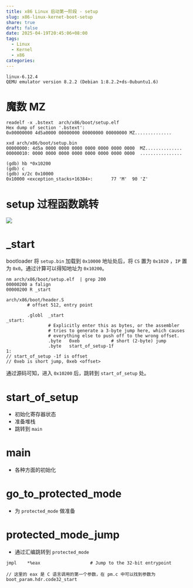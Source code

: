 ```yaml
---
title: x86 Linux 启动第一阶段 - setup
slug: x86-linux-kernet-boot-setup
share: true
draft: false
date: 2025-04-19T20:45:06+08:00
tags:
  - Linux
  - Kernel
  - x86
categories:
---
```


```
linux-6.12.4
QEMU emulator version 8.2.2 (Debian 1:8.2.2+ds-0ubuntu1.6)
```

# 魔数 MZ

```
readelf -x .bstext  arch/x86/boot/setup.elf
Hex dump of section '.bstext':
0x00000000 4d5a0000 00000000 00000000 00000000 MZ..............
```

```
xxd arch/x86/boot/setup.bin
00000000: 4d5a 0000 0000 0000 0000 0000 0000 0000  MZ..............
00000010: 0000 0000 0000 0000 0000 0000 0000 0000  ................
```

```
(gdb) hb *0x10200
(gdb) c
(gdb) x/2c 0x10000
0x10000 <exception_stacks+16384>:       77 'M'  90 'Z'
```


# setup 过程函数跳转
![](https://img.jaxwang.top/2025/04/1ea16f28231769c5f553393cfd522178.png)

# _start

bootloader 将 `setup.bin` 加载到 `0x10000` 地址处后，将 `CS` 置为 `0x1020` ，`IP` 置为 `0x0`。通过计算可以得知地址为 `0x10200`。

```
nm arch/x86/boot/setup.elf  | grep 200
00000200 a falign
00000200 R _start
```

``` 
arch/x86/boot/header.S
        # offset 512, entry point

        .globl  _start
_start:
                # Explicitly enter this as bytes, or the assembler
                # tries to generate a 3-byte jump here, which causes
                # everything else to push off to the wrong offset.
                .byte   0xeb            # short (2-byte) jump
                .byte   start_of_setup-1f
1:
// start_of_setup -1f is offset 
// 0xeb is short jump, 0xeb <offset>
```

通过源码可知，进入 `0x10200` 后，跳转到 `start_of_setup` 处。


# start_of_setup

* 初始化寄存器状态
* 准备堆栈
* 跳转到 `main`


# main

* 各种方面的初始化


# go_to_protected_mode

* 为 `protected_mode` 做准备


# protected_mode_jump

* 通过汇编跳转到 `protected_mode`

```
jmpl    *%eax                   # Jump to the 32-bit entrypoint

// 这里的 eax 是 C 语言调用的第一个参数，在 pm.c 中可以找到参数为 boot_param.hdr.code32_start
```